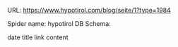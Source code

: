 URL:  https://www.hypotirol.com/blog/seite/1?type=1984

Spider name: hypotirol
DB Schema:

date
title
link
content
